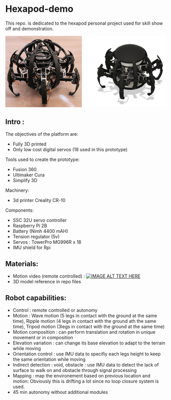 # Hexapod-demo

This repo. is dedicated to the hexapod personal project used for skill show off and demonstration.

![alt text](https://github.com/xapha/Hexapod-demo/blob/main/hexapod.png "intro figure")

## Intro :

The objectives of the platform are:
- Fully 3D printed
- Only low cost digital servos (18 used in this prototype)

Tools used to create the prototype:
- Fusion 360
- Ultimaker Cura
- Simplify 3D

Machinery:
- 3d printer Creality CR-10

Components:
- SSC 32U servo controller
- Raspberry Pi 2B
- Battery (Nimh 4400 mAH)
- Tension regulator (5v)
- Servos : TowerPro MG996R x 18
- IMU shield for Rpi

## Materials:

- Motion video (remote controlled) :
[![IMAGE ALT TEXT HERE](https://img.youtube.com/vi/dWkvSa4oxTY/0.jpg)](https://www.youtube.com/watch?v=dWkvSa4oxTY)
- 3D model reference in repo files

## Robot capabilities:
- Control : remote controlled or autonomy 
- Motion : Wave motion (5 legs in contact with the ground at the same time), Ripple motion (4 legs in contact with the ground ath the same time), Tripod motion (3legs in contact with the ground at the same time)
- Motion composition : can perform translation and rotation in unique movement or in composition
- Elevation variation : can change its base elevation to adapt to the terrain while moving
- Orientation control : use IMU data to specifiy each legs height to keep the same orientation while moving
- Indirect detection : void, obstacle : use IMU data to detect the lack of surface to walk on and obstacle through signal processing
- Mapping : map the environement based on previous location and motion: Obviously this is drifting a lot since no loop closure system is used.
- 45 min autonomy without additional modules
